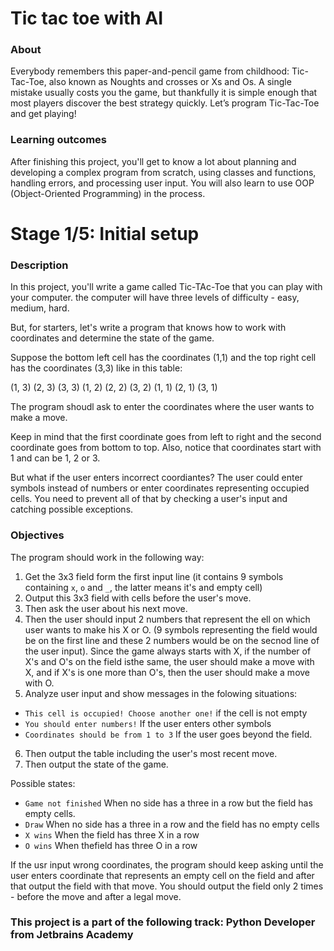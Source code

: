 # Tic tac toe with AI

### About

Everybody remembers this paper-and-pencil game from childhood: Tic-Tac-Toe, also known as Noughts and crosses or Xs and Os. A single mistake usually costs you the game, but thankfully it is simple enough that most players discover the best strategy quickly. Let’s program Tic-Tac-Toe and get playing!

### Learning outcomes

After finishing this project, you'll get to know a lot about planning and developing a complex program from scratch, using classes and functions, handling errors, and processing user input. You will also learn to use OOP (Object-Oriented Programming) in the process.

# Stage 1/5: Initial setup

### Description

In this project, you'll write a game called Tic-TAc-Toe that you can play with your computer. the computer will have three levels of difficulty - easy, medium, hard.

But, for starters, let's write a program that knows how to work with coordinates and determine the state of the game.

Suppose the bottom left cell has the coordinates (1,1) and the top right cell has the coordinates (3,3) like in this table:

(1, 3) (2, 3) (3, 3)
(1, 2) (2, 2) (3, 2)
(1, 1) (2, 1) (3, 1)

The program shoudl ask to enter the coordinates where the user wants to make a move.

Keep in mind that the first coordinate goes from left to right and the second coordinate goes from bottom to top. Also, notice that coordinates start with 1 and can be 1, 2 or 3.

But what if the user enters incorrect coordiantes? The user could enter symbols instead of numbers or enter coordinates representing occupied cells. You need to prevent all of
that by checking a user's input and catching possible exceptions.

### Objectives

The program should work in the following way:

1. Get the 3x3 field form the first input line (it contains 9 symbols containing `x`, `o` and `_`, the latter means it's and empty cell)
2. Output this 3x3 field with cells before the user's move.
3. Then ask the user about his next move.
4. Then the user should input 2 numbers that represent the ell on which user wants to make his X or O. (9 symbols representing the field would be on the first line and these 2 numbers would be on the secnod line of the user input). Since the game always starts with X, if the number of X's and O's on the field isthe same, the user should make a move with X, and if X's is one more than O's, then the user should make a move with O.
5. Analyze user input and show messages in the folowing situations:
  - `This cell is occupied! Choose another one!` if the cell is not empty
  - `You should enter numbers!` If the user enters other symbols
  - `Coordinates should be from 1 to 3` If the user goes beyond the field.
6. Then output the table including the user's most recent move.
7. Then output the state of the game.

Possible states:
  - `Game not finished` When no side has a three in a row but the field has empty cells.
  - `Draw` When no side has a three in a row and the field has no empty cells
  - `X wins` When the field has three X in a row
  - `O wins` When thefield has three O in a row

If the usr input wrong coordinates, the program should keep asking until the user enters coordinate that represents an empty cell on the field and after that output
the field with that move. You should output the field only 2 times - before the move and after a legal move.


### This project is a part of the following track: Python Developer from Jetbrains Academy
